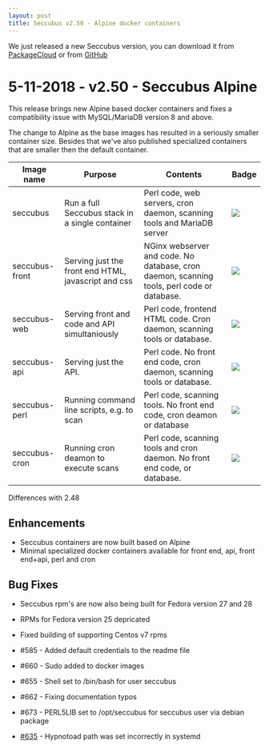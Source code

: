 ```yaml
---
layout: post
title: Seccubus v2.50 - Alpine docker containers
---
```


We just released a new Seccubus version, you can download it from [PackageCloud](https://packagecloud.io/seccubus/releases) or from [GitHub](https://github.com/schubergphilis/Seccubus/releases/latest) 


5-11-2018 - v2.50 - Seccubus Alpine
===================================
This release brings new Alpine based docker containers and fixes a compatibility issue with MySQL/MariaDB version 8 and above.

The change to Alpine as the base images has resulted in a seriously smaller container size. Besides that we've also published specialized containers that are smaller then the default container.

| Image name   | Purpose                                               | Contents | Badge |
| ------------ | ----------------------------------------------------- | -------- |-------|
| seccubus       | Run a full Seccubus stack in a single container     | Perl code, web servers, cron daemon, scanning tools and MariaDB server | [![](https://images.microbadger.com/badges/image/seccubus/seccubus.svg)](https://microbadger.com/images/seccubus/seccubus "Get your own image badge on microbadger.com") |
| seccubus-front | Serving just the front end HTML, javascript and css | NGinx webserver and code. No database, cron daemon, scanning tools, perl code or database. | [![](https://images.microbadger.com/badges/image/seccubus/seccubus-front.svg)](https://microbadger.com/images/seccubus/seccubus-front "Get your own image badge on microbadger.com") |
| seccubus-web   | Serving front and code and API simultaniously       | Perl code, frontend HTML code. Cron daemon,  scanning tools or database.   |[![](https://images.microbadger.com/badges/image/seccubus/seccubus-web.svg)](https://microbadger.com/images/seccubus/seccubus-web "Get your own image badge on microbadger.com") |
| seccubus-api   | Serving just the API.                               | Perl code. No front end code, cron daemon, scanning tools or database.      |[![](https://images.microbadger.com/badges/image/seccubus/seccubus-api.svg)](https://microbadger.com/images/seccubus/seccubus-api "Get your own image badge on microbadger.com") |
| seccubus-perl  | Running command line scripts, e.g. to scan          | Perl code, scanning tools. No front end code, cron deamon or database       |[![](https://images.microbadger.com/badges/image/seccubus/seccubus-perl.svg)](https://microbadger.com/images/seccubus/seccubus-perl "Get your own image badge on microbadger.com") |
| seccubus-cron  | Running cron deamon to execute scans                | Perl code, scanning tools and cron daemon. No front end code, or database.   |[![](https://images.microbadger.com/badges/image/seccubus/seccubus-cron.svg)](https://microbadger.com/images/seccubus/seccubus-cron "Get your own image badge on microbadger.com") |

Differences with 2.48

Enhancements
------------
* Seccubus containers are now built based on Alpine
* Minimal specialized docker containers available for front end, api, front end+api, perl and cron

Bug Fixes
---------
* Seccubus rpm's are now also being built for Fedora version 27 and 28
* RPMs for Fedora version 25 depricated
* Fixed building of supporting Centos v7 rpms
* #585 - Added default credentials to the readme file
* #660 - Sudo added to docker images
* #655 - Shell set to /bin/bash for user seccubus
* #662 - Fixing documentation typos
* #673 - PERL5LIB set to /opt/seccubus for seccubus user via debian package



* [#635](https://github.com/schubergphilis/Seccubus/issues/635) - Hypnotoad path was set incorrectly in systemd 